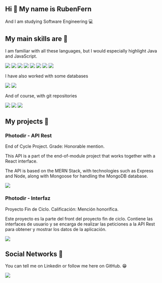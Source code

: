 ## Hi 👋 My name is RubenFern

And I am studying Software Engineering :computer:

## My main skills are :hammer:

I am familiar with all these languages, but I would especially highlight Java and JavaScript.

![](https://img.shields.io/badge/-Java-orange?style=for-the-badge&logo=java&logoColor=white)
![](https://img.shields.io/badge/-C++-00599C?style=for-the-badge&logo=C%2B%2B&logoColor=white)
![](https://img.shields.io/badge/-C-blue?style=for-the-badge&logo=C&logoColor=white)
![](https://img.shields.io/badge/-NodeJS-black?style=for-the-badge&logo=Node.js&logoColor=black)
![](https://img.shields.io/badge/-ReactJS-61DAFB?style=for-the-badge&logo=React&logoColor=black)
![](https://img.shields.io/badge/-ExpressJS-000000?style=for-the-badge&logo=Express&logoColor=white)
![](https://img.shields.io/badge/-JavaScript-F7DF1E?style=for-the-badge&logo=JavaScript&logoColor=black)
![](https://img.shields.io/badge/-PHP-777BB4?style=for-the-badge&logo=PHP&logoColor=white)

I have also worked with some databases

![](https://img.shields.io/badge/-MySQL-003B57?style=for-the-badge&logo=MySQL&logoColor=white)
![](https://img.shields.io/badge/-MongoDB-47A248?style=for-the-badge&logo=MongoDB&logoColor=white)

And of course, with git repositories

![](https://img.shields.io/badge/-Git-F05032?style=for-the-badge&logo=Git&logoColor=white)
![](https://img.shields.io/badge/-GitHub-181717?style=for-the-badge&logo=GitHub&logoColor=white)
![](https://img.shields.io/badge/-BitBucket-0052CC?style=for-the-badge&logo=Bitbucket&logoColor=white)

## My projects :gem:

### Photodir - API Rest
End of Cycle Project. Grade: Honorable mention.

This API is a part of the end-of-module project that works together with a React interface.

The API is based on the MERN Stack, with technologies such as Express and Node, along with Mongoose for handling the MongoDB database.

[![][GitHub-shield]][GitHub]

[GitHub-shield]: https://github.com/RubenFern/Photodir-API-Rest-PFM
[GitHub]: https://img.shields.io/badge/-GitHub-181717?style=for-the-badge&logo=GitHub&logoColor=white

### Photodir - Interfaz
Proyecto Fin de Ciclo. Calificación: Mención honorífica.

Este proyecto es la parte del front del proyecto fin de ciclo. Contiene las interfaces de usuario y se encarga de realizar las peticiones a la API Rest para obtener y mostrar los datos de la aplicación.

[![][GitHub2-shield]][GitHub2]

[GitHub2-shield]: https://github.com/RubenFern/Photodir-Front-React-PFM
[GitHub2]: https://img.shields.io/badge/-GitHub-181717?style=for-the-badge&logo=GitHub&logoColor=white

## Social Networks :book:

You can tell me on Linkedin or follow me here on GitHub. :grin:

[![][linkedin-shield]][linkedin]

[linkedin]: https://www.linkedin.com/in/rubenfern/
[linkedin-shield]: https://img.shields.io/badge/-Linkedin-0A66C2?style=for-the-badge&logo=LinkedIn&logoColor=white